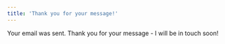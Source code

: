 ```yaml
---
title: 'Thank you for your message!'
---
```


Your email was sent. Thank you for your message - I will be in touch soon!